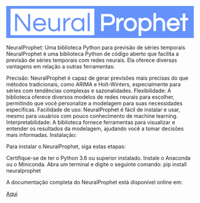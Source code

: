 ![Logo](https://github.com/OzzyGomes/NeuralProphet_guide/blob/main/logo.png?raw=true)

NeuralProphet: Uma biblioteca Python para previsão de séries temporais
NeuralProphet é uma biblioteca Python de código aberto que facilita a previsão de séries temporais com redes neurais. Ela oferece diversas vantagens em relação a outras ferramentas:

Precisão: NeuralProphet é capaz de gerar previsões mais precisas do que métodos tradicionais, como ARIMA e Holt-Winters, especialmente para séries com tendências complexas e sazonalidades.
Flexibilidade: A biblioteca oferece diversos modelos de redes neurais para escolher, permitindo que você personalize a modelagem para suas necessidades específicas.
Facilidade de uso: NeuralProphet é fácil de instalar e usar, mesmo para usuários com pouco conhecimento de machine learning.
Interpretabilidade: A biblioteca fornece ferramentas para visualizar e entender os resultados da modelagem, ajudando você a tomar decisões mais informadas.
Instalação:

Para instalar o NeuralProphet, siga estas etapas:

Certifique-se de ter o Python 3.6 ou superior instalado.
Instale o Anaconda ou o Miniconda.
Abra um terminal e digite o seguinte comando:
pip install neuralprophet

A documentação completa do NeuralProphet está disponível online em:

[Aqui](https://neuralprophet.com/contents.html#)
